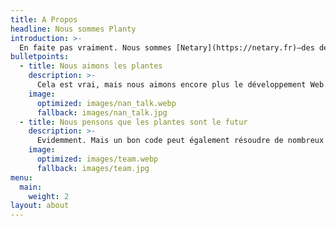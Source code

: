 ```yaml
---
title: A Propos
headline: Nous sommes Planty
introduction: >-
  En faite pas vraiment. Nous sommes [Netary](https://netary.fr)—des développeurs de Paris. Planty est un thème créé pour les fleuriste et commerçant qui souhaitent ouvrir leur boutique en ligne rapidement et facilement.
bulletpoints:
  - title: Nous aimons les plantes
    description: >-
      Cela est vrai, mais nous aimons encore plus le développement Web. On en parle sur notre blog, comme d'autres sujets, [Blog] (https://netary.fr/blog). Nous aidons les TPE/PME à développer leur présence en ligne.
    image:
      optimized: images/nan_talk.webp
      fallback: images/nan_talk.jpg
  - title: Nous pensons que les plantes sont le futur
    description: >-
      Evidemment. Mais un bon code peut également résoudre de nombreux problèmes. C'est pourquoi nous aidons les entreprises à se lancer sur le Web grâce à du contenu et des outils. Nous pensons également que la JAMstack pourrait être un pilier solide sur lequel nous bâtissons cet avenir.
    image:
      optimized: images/team.webp
      fallback: images/team.jpg
menu:
  main:
    weight: 2
layout: about
---
```

